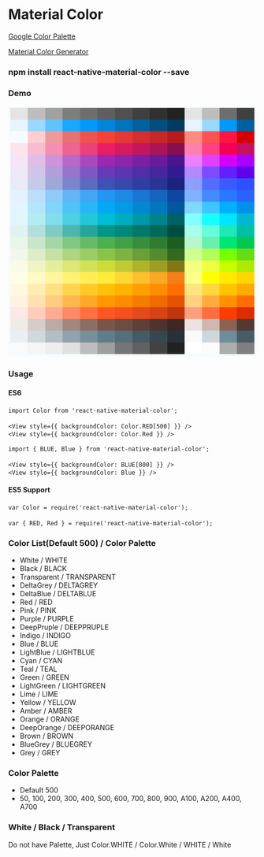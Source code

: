 # Material Color

[Google Color Palette](https://material.google.com/style/color.html#color-color-palette)

[Material Color Generator](http://mcg.mbitson.com/)

### npm install react-native-material-color --save

### Demo
![color-palette](https://raw.githubusercontent.com/DerayGa/react-native-material-color/master/demo.png)

### Usage
#### ES6
```
import Color from 'react-native-material-color';

<View style={{ backgroundColor: Color.RED[500] }} />
<View style={{ backgroundColor: Color.Red }} />
```

```
import { BLUE, Blue } from 'react-native-material-color';

<View style={{ backgroundColor: BLUE[800] }} />
<View style={{ backgroundColor: Blue }} />
```

#### ES5 Support
```
var Color = require('react-native-material-color');

var { RED, Red } = require('react-native-material-color');
```

### Color List(Default 500) / Color Palette
* White / WHITE
* Black / BLACK
* Transparent / TRANSPARENT
* DeltaGrey / DELTAGREY
* DeltaBlue / DELTABLUE
* Red / RED
* Pink / PINK
* Purple / PURPLE
* DeepPruple / DEEPPRUPLE
* Indigo / INDIGO
* Blue / BLUE
* LightBlue / LIGHTBLUE
* Cyan / CYAN
* Teal / TEAL
* Green / GREEN
* LightGreen / LIGHTGREEN
* Lime / LIME
* Yellow / YELLOW
* Amber / AMBER
* Orange / ORANGE
* DeepOrange / DEEPORANGE
* Brown / BROWN
* BlueGrey / BLUEGREY
* Grey / GREY

### Color Palette
* Default 500
* 50, 100, 200, 300, 400, 500, 600, 700, 800, 900, A100, A200, A400, A700

### White / Black / Transparent
Do not have Palette, Just Color.WHITE / Color.White / WHITE / White